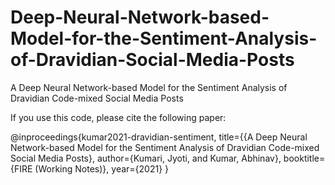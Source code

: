 # Deep-Neural-Network-based-Model-for-the-Sentiment-Analysis-of-Dravidian-Social-Media-Posts
A Deep Neural Network-based Model for the Sentiment Analysis of Dravidian Code-mixed Social Media Posts


If you use this code, please cite the following paper:

@inproceedings{kumar2021-dravidian-sentiment, title={{A Deep Neural Network-based Model for the Sentiment Analysis of Dravidian Code-mixed Social Media Posts}, author={Kumari, Jyoti, and Kumar, Abhinav}, booktitle={FIRE (Working Notes)}, year={2021} }
